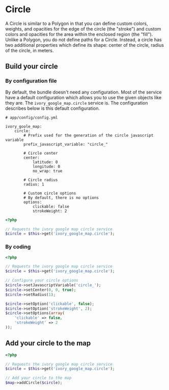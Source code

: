 # Circle

A Circle is similar to a Polygon in that you can define custom colors, weights, and opacities for the edge of the circle (the "stroke") and custom colors and opacities for the area within the enclosed region (the "fill"). 
Unlike a Polygon, you do not define paths for a Circle. Instead, a circle has two additional properties which define its shape: center of the circle, radius of the circle, in meters.

## Build your circle

### By configuration file

By default, the bundle doesn't need any configuration. Most of the service have a default configuration which allows you to use the given objects like they are.
The ``ivory_google_map.circle`` service is. The configuration describes below is this default configuration.

```
# app/config/config.yml

ivory_goole_map:
    circle:
        # Prefix used for the generation of the circle javascript variable
        prefix_javascript_variable: "circle_"

        # Circle center
        center:
            latitude: 0
            longitude: 0
            no_wrap: true

        # Circle radius
        radius: 1

        # Custom circle options
        # By default, there is no options
        options:
            clickable: false
            strokeWeight: 2
```

``` php
<?php

// Requests the ivory google map circle service
$circle = $this->get('ivory_google_map.circle');
```

### By coding

``` php
<?php

// Requests the ivory google map circle service
$circle = $this->get('ivory_google_map.circle');

// Configure your circle options
$circle->setJavascriptVariable('circle_');
$circle->setCenter(0, 0, true);
$circle->setRadius(1);

$circle->setOption('clickable', false);
$circle->setOption('strokeWeight', 2);
$circle->setOptions(array(
    'clickable' => false,
    'strokeWeight' => 2
));
```

## Add your circle to the map

``` php
<?php

// Requests the ivory google map circle service
$circle = $this->get('ivory_google_map.circle');

// Add your circle to the map
$map->addCircle($circle);
```
